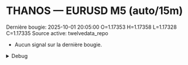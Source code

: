 # THANOS — EURUSD M5 (auto/15m)
Dernière bougie: 2025-10-01 20:05:00  O=1.17353  H=1.17358  L=1.17328  C=1.17335
Source active: twelvedata_repo

- Aucun signal sur la dernière bougie.

<details><summary>Debug</summary>

- TD_API_KEY manquant.

</details>